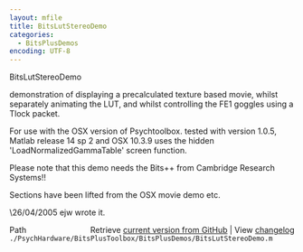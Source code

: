 ```yaml
---
layout: mfile
title: BitsLutStereoDemo
categories:
  - BitsPlusDemos
encoding: UTF-8
---
```


BitsLutStereoDemo

demonstration of displaying a precalculated texture based movie, whilst
separately animating the LUT, and whilst
controlling the FE1 goggles using a Tlock packet.

For use with the OSX version of Psychtoolbox.
tested with version 1.0.5, Matlab release 14 sp 2 and OSX 10.3.9
uses the hidden 'LoadNormalizedGammaTable' screen function.

Please note that this demo needs the Bits++ from Cambridge Research Systems!!

Sections have been lifted from the OSX movie demo etc.

\26/04/2005    ejw     wrote it.


<div class="code_header" style="text-align:right;">
  <span style="float:left;">Path&nbsp;&nbsp;</span> <span class="counter">Retrieve <a href=
  "https://raw.github.com/Psychtoolbox-3/Psychtoolbox-3/beta/./PsychHardware/BitsPlusToolbox/BitsPlusDemos/BitsLutStereoDemo.m">current version from GitHub</a> | View <a href=
  "https://github.com/Psychtoolbox-3/Psychtoolbox-3/commits/beta/./PsychHardware/BitsPlusToolbox/BitsPlusDemos/BitsLutStereoDemo.m">changelog</a></span>
</div>
<div class="code">
  <code>./PsychHardware/BitsPlusToolbox/BitsPlusDemos/BitsLutStereoDemo.m</code>
</div>

